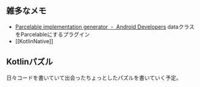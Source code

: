## 雑多なメモ

- [Parcelable implementation generator  -  Android Developers](https://developer.android.com/kotlin/parcelize) dataクラスをParcelableにするプラグイン
- [[KotlinNative]]

## Kotlinパズル

日々コードを書いていて出会ったちょっとしたパズルを書いていく予定。